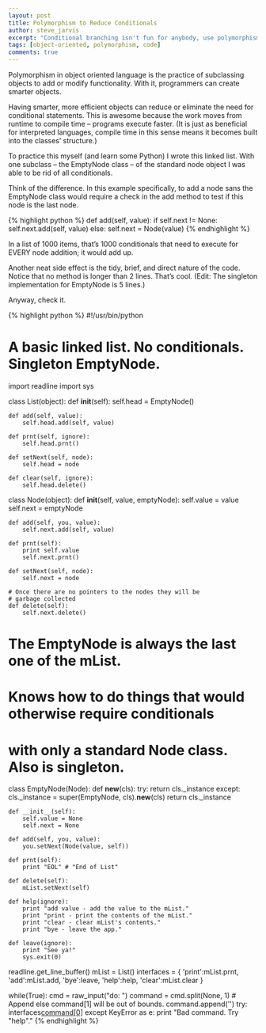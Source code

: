 ```yaml
---
layout: post
title: Polymorphism to Reduce Conditionals
author: steve_jarvis
excerpt: "Conditional branching isn't fun for anybody, use polymorphism to avoid it."
tags: [object-oriented, polymorphism, code]
comments: true
---
```


Polymorphism in object oriented language is the practice of subclassing objects to add or modify functionality. With it, programmers can create smarter objects.

Having smarter, more efficient objects can reduce or eliminate the need for conditional statements. This is awesome because the work moves from runtime to compile time – programs execute faster. (It is just as beneficial for interpreted languages, compile time in this sense means it becomes built into the classes’ structure.)

To practice this myself (and learn some Python) I wrote this linked list. With one subclass – the EmptyNode class – of the standard node object I was able to be rid of all conditionals.

Think of the difference. In this example specifically, to add a node sans the EmptyNode class would require a check in the add method to test if this node is the last node.

{% highlight python %}
def add(self, value):
    if self.next != None:
        self.next.add(self, value)
    else:
        self.next = Node(value)
{% endhighlight %}

In a list of 1000 items, that’s 1000 conditionals that need to execute for EVERY node addition; it would add up.

Another neat side effect is the tidy, brief, and direct nature of the code. Notice that no method is longer than 2 lines. That’s cool. (Edit: The singleton implementation for EmptyNode is 5 lines.)

Anyway, check it.

{% highlight python %}
#!/usr/bin/python

# A basic linked list. No conditionals. Singleton EmptyNode.

import readline
import sys

class List(object):
    def __init__(self):
        self.head = EmptyNode()

    def add(self, value):
        self.head.add(self, value)

    def prnt(self, ignore):
        self.head.prnt()

    def setNext(self, node):
        self.head = node

    def clear(self, ignore):
        self.head.delete()

class Node(object):
    def __init__(self, value, emptyNode):
        self.value = value
        self.next = emptyNode

    def add(self, you, value):
        self.next.add(self, value)

    def prnt(self):
        print self.value
        self.next.prnt()

    def setNext(self, node):
        self.next = node

    # Once there are no pointers to the nodes they will be
    # garbage collected
    def delete(self):
        self.next.delete()

# The EmptyNode is always the last one of the mList.
# Knows how to do things that would otherwise require conditionals
# with only a standard Node class. Also is singleton.
class EmptyNode(Node):
    def __new__(cls):
        try:
            return cls._instance
        except:
            cls._instance = super(EmptyNode, cls).__new__(cls)
            return cls._instance

    def __init__(self):
        self.value = None
        self.next = None

    def add(self, you, value):
        you.setNext(Node(value, self))

    def prnt(self):
        print "EOL" # "End of List"

    def delete(self):
        mList.setNext(self)

    def help(ignore):
        print "add value - add the value to the mList."
        print "print - print the contents of the mList."
        print "clear - clear mList's contents."
        print "bye - leave the app."

    def leave(ignore):
        print "See ya!"
        sys.exit(0)


readline.get_line_buffer()
mList = List()
interfaces = {
    'print':mList.prnt,
    'add':mList.add,
    'bye':leave,
    'help':help,
    'clear':mList.clear
}

while(True):
    cmd = raw_input("do: ")
    command = cmd.split(None, 1)
    # Append else command[1] will be out of bounds.
    command.append('')
    try:
        interfaces[command[0]](command[1])
    except KeyError as e:
        print "Bad command. Try \"help\"."
{% endhighlight %}
